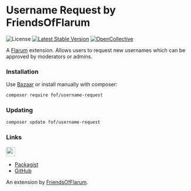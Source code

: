 # Username Request by FriendsOfFlarum

![License](https://img.shields.io/badge/license-MIT-blue.svg) [![Latest Stable Version](https://img.shields.io/packagist/v/fof/username-request.svg)](https://packagist.org/packages/fof/username-request) [![OpenCollective](https://img.shields.io/badge/opencollective-fof-blue.svg)](https://opencollective.com/fof/donate)

A [Flarum](http://flarum.org) extension. Allows users to request new usernames which can be approved by moderators or admins.

### Installation

Use [Bazaar](https://discuss.flarum.org/d/5151-flagrow-bazaar-the-extension-marketplace) or install manually with composer:

```sh
composer require fof/username-request
```

### Updating

```sh
composer update fof/username-request
```

### Links

[<img src="https://opencollective.com/fof/donate/button@2x.png?color=blue" height="25" />](https://opencollective.com/fof/donate)

- [Packagist](https://packagist.org/packages/fof/username-request)
- [GitHub](https://github.com/FriendsOfFlarum/username-request)

An extension by [FriendsOfFlarum](https://github.com/FriendsOfFlarum).
